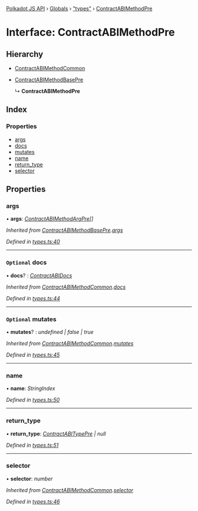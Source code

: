[Polkadot JS API](../README.md) › [Globals](../globals.md) › ["types"](../modules/_types_.md) › [ContractABIMethodPre](_types_.contractabimethodpre.md)

# Interface: ContractABIMethodPre

## Hierarchy

* [ContractABIMethodCommon](_types_.contractabimethodcommon.md)

* [ContractABIMethodBasePre](_types_.contractabimethodbasepre.md)

  ↳ **ContractABIMethodPre**

## Index

### Properties

* [args](_types_.contractabimethodpre.md#args)
* [docs](_types_.contractabimethodpre.md#optional-docs)
* [mutates](_types_.contractabimethodpre.md#optional-mutates)
* [name](_types_.contractabimethodpre.md#name)
* [return_type](_types_.contractabimethodpre.md#return_type)
* [selector](_types_.contractabimethodpre.md#selector)

## Properties

###  args

• **args**: *[ContractABIMethodArgPre](../modules/_types_.md#contractabimethodargpre)[]*

*Inherited from [ContractABIMethodBasePre](_types_.contractabimethodbasepre.md).[args](_types_.contractabimethodbasepre.md#args)*

*Defined in [types.ts:40](https://github.com/polkadot-js/api/blob/985749ade1/packages/api-contract/src/types.ts#L40)*

___

### `Optional` docs

• **docs**? : *[ContractABIDocs](../modules/_types_.md#contractabidocs)*

*Inherited from [ContractABIMethodCommon](_types_.contractabimethodcommon.md).[docs](_types_.contractabimethodcommon.md#optional-docs)*

*Defined in [types.ts:44](https://github.com/polkadot-js/api/blob/985749ade1/packages/api-contract/src/types.ts#L44)*

___

### `Optional` mutates

• **mutates**? : *undefined | false | true*

*Inherited from [ContractABIMethodCommon](_types_.contractabimethodcommon.md).[mutates](_types_.contractabimethodcommon.md#optional-mutates)*

*Defined in [types.ts:45](https://github.com/polkadot-js/api/blob/985749ade1/packages/api-contract/src/types.ts#L45)*

___

###  name

• **name**: *StringIndex*

*Defined in [types.ts:50](https://github.com/polkadot-js/api/blob/985749ade1/packages/api-contract/src/types.ts#L50)*

___

###  return_type

• **return_type**: *[ContractABITypePre](_types_.contractabitypepre.md) | null*

*Defined in [types.ts:51](https://github.com/polkadot-js/api/blob/985749ade1/packages/api-contract/src/types.ts#L51)*

___

###  selector

• **selector**: *number*

*Inherited from [ContractABIMethodCommon](_types_.contractabimethodcommon.md).[selector](_types_.contractabimethodcommon.md#selector)*

*Defined in [types.ts:46](https://github.com/polkadot-js/api/blob/985749ade1/packages/api-contract/src/types.ts#L46)*
